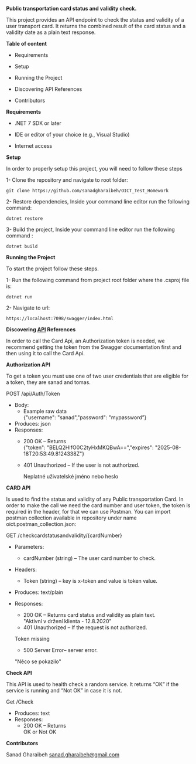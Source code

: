   
**Public transportation card status and validity check.**

This project provides an API endpoint to check the status and validity of a user transport card. It returns the combined result of the card status and a validity date as a plain text response.

**Table of content**

* Requirements

* Setup

* Running the Project

* Discovering API References

* Contributors

**Requirements**

* .NET 7 SDK or later

* IDE or editor of your choice (e.g., Visual Studio)

* Internet access 

**Setup**

In order to properly setup this project, you will need to follow these steps

1- Clone the repository and navigate to root folder:

	git clone https://github.com/sanadgharaibeh/OICT_Test_Homework

2- Restore dependencies, Inside your command line editor run the following command:

	dotnet restore

3- Build the project, Inside your command line editor run the following command  :

	
	dotnet build

**Running the Project**

To start the project follow these steps.

1- Run the following command from project root folder where the .csproj file is:

	dotnet run

2- Navigate to url:

	https://localhost:7098/swagger/index.html

**Discovering [API](https://docs.google.com/document/d/1QFJ6fBUjrImk_QmxEjvnk3WB_N4zGpXI-PSYvn1kN3c/edit#bookmark=id.5utor35saw1u) References**

In order to call the Card Api, an Authorization token is needed, we recommend getting the token from the Swagger documentation first and then using it to call the Card Api. 

**Authorization API**

To get a token you must use one of two user credentials that are eligible for a token, they are sanad and tomas.

POST /api/Auth/Token

* Body:  
  * Example raw data  
    {"username": "sanad","password": "mypassword”}  
* Produces: json  
* Responses:  
  * 200 OK – Returns   
    {"token": "BELQ2HIfO0C2tyHxMKQBwA==","expires": "2025-08-18T20:53:49.8124338Z"}  
  * 401 Unauthorized – If the user is not authorized.
    
      Neplatné uživatelské jméno nebo heslo

**CARD API**

Is used to find the status and validity of any Public transportation Card. In order to make the call we need the card number and user token, the token is required  in the header, for that we can use Postman. You can import postman collection available in repository under name oict.postman\_collection.json:

GET /checkcardstatusandvalidity/{cardNumber}

* Parameters:  
  * cardNumber (string) – The user card number to check.  
* Headers:  
  * Token (string) – key is x-token and value is token value.  
* Produces: text/plain  
* Responses:  
  * 200 OK – Returns card status and validity as plain text.  
    "Aktivní v držení klienta \- 12.8.2020"  
  * 401 Unauthorized – If the request is not authorized.

  Token missing

  * 500 Server Error– server error.

  "Něco se pokazilo"

**Check API**

This API is used to health check a random service. It returns “OK” if the service is running and “Not OK” in case it is not.

Get /Check

* Produces: text  
* Responses:  
  * 200 OK – Returns   
    OK or Not OK

**Contributors**

 Sanad Gharaibeh 
sanad.gharaibeh@gmail.com

